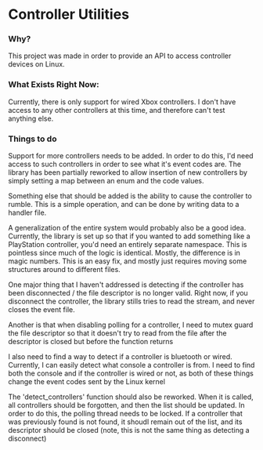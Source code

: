 # Controller Utilities

### Why?
This project was made in order to provide an API to access controller devices on Linux. 

### What Exists Right Now:
Currently, there is only support for wired Xbox controllers. I don't have access to any other controllers 
at this time, and therefore can't test anything else.

### Things to do
Support for more controllers needs to be added. In order to do this, I'd need access to such controllers in order
to see what it's event codes are. The library has been partially reworked to allow insertion of new controllers by
simply setting a map between an enum and the code values.

Something else that should be added is the ability to cause the controller to rumble.
This is a simple operation, and can be done by writing data to a handler file.  
  
A generalization of the entire system would probably also be a good idea. Currently, the library
is set up so that if you wanted to add something like a PlayStation controller, you'd need
an entirely separate namespace. This is pointless since much of the logic is identical. Mostly,
the difference is in magic numbers. This is an easy fix, and mostly just requires moving some structures
around to different files.

One major thing that I haven't addressed is detecting if the controller has been disconnected / the file descriptor is no longer valid. 
Right now, if you disconnect the controller, the library stills tries to read the stream, and never closes the event file.

Another is that when disabling polling for a controller, I need to mutex guard the file descriptor so that it doesn't try to read
from the file after the descriptor is closed but before the function returns

I also need to find a way to detect if a controller is bluetooth or wired. Currently, I can easily detect what console
a controller is from. I need to find both the console and if the controller is wired or not, as both of these things change
the event codes sent by the Linux kernel

The 'detect_controllers' function should also be reworked. When it is called, all controllers should be forgotten,
and then the list should be updated. In order to do this, the polling thread needs to be locked. If a controller
that was previously found is not found, it shoudl remain out of the list, and its descriptor should be closed 
(note, this is not the same thing as detecting a disconnect)

